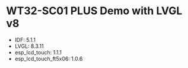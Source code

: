 # WT32-SC01 PLUS Demo with LVGL v8

- IDF:  5.1.1
- LVGL: 8.3.11
- esp_lcd_touch: 1.1.1
- esp_lcd_touch_ft5x06: 1.0.6